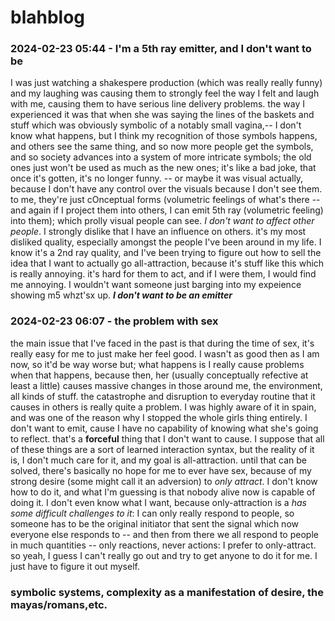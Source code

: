 # blahblog

### 2024-02-23 05:44 - I'm a 5th ray emitter, and I don't want to be

I was just watching a shakespere production (which was really really funny) and my laughing was causing them to strongly feel the way I felt and laugh with me, causing them to have serious line delivery problems.
	the way I experienced it was that when she was saying the lines of the baskets and stuff which was obviously symbolic of a notably small vagina,-- I don't know what happens, but I think my recognition of those symbols happens, and others see the same thing, and so now more people get the symbols, and so society advances into a system of more intricate symbols; the old ones just won't be used as much as the new ones; it's like a bad joke, that once it's gotten, it's no longer funny. 
-- or maybe it was visual actually, because I don't have any control over the visuals because I don't see them. to me, they're just cOnceptual forms (volumetric feelings of what's there -- and again if I project them into others, I can emit 5th ray (volumetric feeling) into them); which prolly visual people can see.
*I don't want to affect other people*. I strongly dislike that I have an influence on others. it's my most disliked quality, especially amongst the people I've been around in my life. I know it's a 2nd ray quality, and I've been trying to figure out how to sell the idea that I want to actually go all-attraction, because it's stuff like this which is really annoying. it's hard for them to act, and if I were them, I would find me annoying. I wouldn't want someone just barging into my expeience showing m5 whzt'sx up.
***I don't want to be an emitter***

### 2024-02-23 06:07 - the problem with sex

the main issue that I've faced in the past is that during the time of sex, it's really easy for me to just make her feel good. I wasn't as good then as I am now, so it'd be way worse but; what happens is I really cause problems when that happens, because then, her (usually conceptually refective at least a little) causes massive changes in those around me, the environment, all kinds of stuff. the catastrophe and disruption to everyday routine that it causes in others is really quite a problem. I was highly aware of it in spain, and was one of the reason why I stopped the whole girls thing entirely. I don't want to emit, cause I have no capability of knowing what she's going to reflect. that's a **forceful** thing that I don't want to cause. I suppose that all of these things are a sort of learned interaction syntax, but the reality of it is, I don't much care for it, and my goal is all-attraction.
until that can be solved, there's basically no hope for me to ever have sex, because of my strong desire (some might call it an adversion) to *only attract*. I don't know how to do it, and what I'm guessing is that nobody alive now is capable of doing it. I don't even know what I want, because only-attraction is a *has some difficult challenges to it*: I can only really respond to people, so someone has to be the original initiator that sent the signal which now everyone else responds to -- and then from there we all respond to people in much quantities -- only reactions, never actions: I prefer to only-attract.
so yeah, I guess I can't really go out and try to get anyone to do it for me. I just have to figure it out myself.

### symbolic systems, complexity as a manifestation of desire, the mayas/romans,etc.
